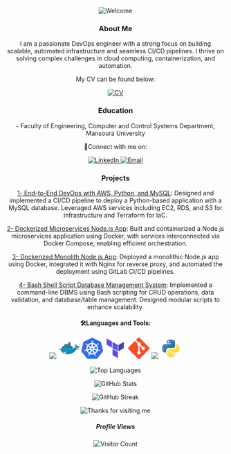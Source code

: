<p align="center"> <img src="https://steamuserimages-a.akamaihd.net/ugc/860610312554032555/487E65FCC15C60E817F901A747D323B25AB584A1/?imw=5000&imh=5000&ima=fit&impolicy=Letterbox&imcolor=%23000000&letterbox=false" alt="Welcome" /> </p> <h3 align="center">About Me</h3> <p align="center"> I am a passionate DevOps engineer with a strong focus on building scalable, automated infrastructure and seamless CI/CD pipelines. I thrive on solving complex challenges in cloud computing, containerization, and automation. </p> <p align="center"> <span>My CV can be found below:</span> </p> <p align="center"> <a href="[https://drive.google.com/file/d/1QLbwirauoSjGqDEcl6uDeplvQY3VTkeD/view?usp=drive_link](https://drive.google.com/file/d/1qsQlN2wJmYzC7H0w6YSW8w59XA9evnwo/view?usp=sharing)" target="_blank"> <img src="https://as2.ftcdn.net/v2/jpg/00/99/38/75/1000_F_99387513_nXXJsxWvAPgh9qrvM57wEyyzqbAkgClJ.jpg" alt="CV" height="50" width="50" /> </a> </p> <h3 align="center">Education</h3> <p align="center"> - Faculty of Engineering, Computer and Control Systems Department, Mansoura University </p> <p align="center"> 📝Connect with me on: </p> <p align="center"> <a href="https://www.linkedin.com/in/amir-elbasiony-57809b204" target="_blank"> <img src="https://raw.githubusercontent.com/rahuldkjain/github-profile-readme-generator/master/src/images/icons/Social/linked-in-alt.svg" alt="LinkedIn" height="30" width="40" /> </a> <a href="mailto:amirbasiony14@gmail.com" target="_blank"> <img src="https://img.icons8.com/color/48/000000/gmail.png" alt="Email" height="30" width="40" /> </a> </p> <h3 align="center">Projects</h3> <p align="center"> <a href="https://gitlab.com/amirbasiony/end-to-end-devops-aws-python-mysql">1- End-to-End DevOps with AWS, Python, and MySQL</a>: Designed and implemented a CI/CD pipeline to deploy a Python-based application with a MySQL database. Leveraged AWS services including EC2, RDS, and S3 for infrastructure and Terraform for IaC. </p> <p align="center"> <a href="https://gitlab.com/amirbasiony/dockerized-microservices-nodejs-app">2- Dockerized Microservices Node.js App</a>: Built and containerized a Node.js microservices application using Docker, with services interconnected via Docker Compose, enabling efficient orchestration. </p> <p align="center"> <a href="https://gitlab.com/amirbasiony/dockerized-monolith-nodejs-app">3- Dockerized Monolith Node.js App</a>: Deployed a monolithic Node.js app using Docker, integrated it with Nginx for reverse proxy, and automated the deployment using GitLab CI/CD pipelines. </p> <p align="center"> <a href="https://github.com/AmirBasiony/DBMS_Bash_Script">4- Bash Shell Script Database Management System</a>: Implemented a command-line DBMS using Bash scripting for CRUD operations, data validation, and database/table management. Designed modular scripts to enhance scalability. </p> <h4 align="center">🛠️Languages and Tools:</h4> <p align="center"> <code><img height="50" src="https://www.vectorlogo.zone/logos/amazon_aws/amazon_aws-icon.svg"></code> <code><img height="50" src="https://raw.githubusercontent.com/devicons/devicon/master/icons/docker/docker-original.svg"></code> <code><img height="50" src="https://raw.githubusercontent.com/devicons/devicon/master/icons/kubernetes/kubernetes-plain.svg"></code> <code><img height="50" src="https://raw.githubusercontent.com/devicons/devicon/master/icons/terraform/terraform-original.svg"></code> <code><img height="50" src="https://raw.githubusercontent.com/devicons/devicon/master/icons/git/git-original.svg"></code> <code><img height="50" src="https://www.vectorlogo.zone/logos/linux/linux-icon.svg"></code> <code><img height="50" src="https://raw.githubusercontent.com/devicons/devicon/master/icons/python/python-original.svg"></code> </p> <p align="center"> <img src="https://github-readme-stats.vercel.app/api/top-langs?username=amirbasiony&show_icons=true&locale=en&layout=compact" alt="Top Languages" /> </p> <p align="center"> <img src="https://github-readme-stats.vercel.app/api?username=amirbasiony&show_icons=true&locale=en" alt="GitHub Stats" /> </p> <p align="center"> <img src="https://github-readme-streak-stats.herokuapp.com/?user=amirbasiony" alt="GitHub Streak" /> </p> <div align="center"> <img height="120" alt="Thanks for visiting me" width="100%" src="https://raw.githubusercontent.com/BrunnerLivio/brunnerlivio/master/images/marquee.svg" /> <br /> </div> <h5 align="center">Profile Views</h5> <div align="center"> <img src="https://profile-counter.glitch.me/AmirBasiony/count.svg" alt="Visitor Count" /> </div>
